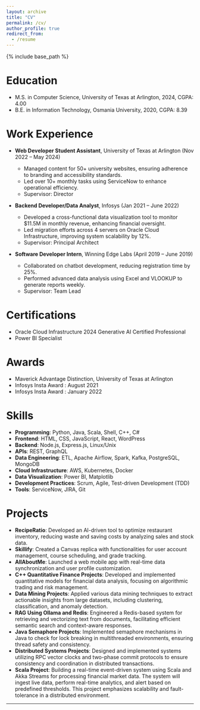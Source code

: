 ```yaml
---
layout: archive
title: "CV"
permalink: /cv/
author_profile: true
redirect_from:
  - /resume
---
```


{% include base_path %}

Education
======
* M.S. in Computer Science, University of Texas at Arlington, 2024, CGPA: 4.00
* B.E. in Information Technology, Osmania University, 2020, CGPA: 8.39

Work Experience
======
* **Web Developer Student Assistant**, University of Texas at Arlington (Nov 2022 – May 2024)
  - Managed content for 50+ university websites, ensuring adherence to branding and accessibility standards.
  - Led over 10+ monthly tasks using ServiceNow to enhance operational efficiency.
  - Supervisor: Director

* **Backend Developer/Data Analyst**, Infosys (Jan 2021 – June 2022)
  - Developed a cross-functional data visualization tool to monitor $11.5M in monthly revenue, enhancing financial oversight.
  - Led migration efforts across 4 servers on Oracle Cloud Infrastructure, improving system scalability by 12%.
  - Supervisor: Principal Architect

* **Software Developer Intern**, Winning Edge Labs (April 2019 – June 2019)
  - Collaborated on chatbot development, reducing registration time by 25%.
  - Performed advanced data analysis using Excel and VLOOKUP to generate reports weekly.
  - Supervisor: Team Lead

Certifications
======
* Oracle Cloud Infrastructure 2024 Generative AI Certified Professional
* Power BI Specialist

Awards
======
* Maverick Advantage Distinction, University of Texas at Arlington
* Infosys Insta Award : August 2021
* Infosys Insta Award : January 2022

Skills
======
* **Programming**: Python, Java, Scala, Shell, C++, C#
* **Frontend**: HTML, CSS, JavaScript, React, WordPress
* **Backend**: Node.js, Express.js, Linux/Unix
* **APIs**: REST, GraphQL
* **Data Engineering**: ETL, Apache Airflow, Spark, Kafka, PostgreSQL, MongoDB
* **Cloud Infrastructure**: AWS, Kubernetes, Docker
* **Data Visualization**: Power BI, Matplotlib
* **Development Practices**: Scrum, Agile, Test-driven Development (TDD)
* **Tools**: ServiceNow, JIRA, Git

Projects
======
* **RecipeRatio**: Developed an AI-driven tool to optimize restaurant inventory, reducing waste and saving costs by analyzing sales and stock data.
* **Skillify**: Created a Canvas replica with functionalities for user account management, course scheduling, and grade tracking.
* **AllAboutMe**: Launched a web mobile app with real-time data synchronization and user profile customization.
* **C++ Quantitative Finance Projects**: Developed and implemented quantitative models for financial data analysis, focusing on algorithmic trading and risk management.
* **Data Mining Projects**: Applied various data mining techniques to extract actionable insights from large datasets, including clustering, classification, and anomaly detection.
* **RAG Using Ollama and Redis**: Engineered a Redis-based system for retrieving and vectorizing text from documents, facilitating efficient semantic search and context-aware responses.
* **Java Semaphore Projects**: Implemented semaphore mechanisms in Java to check for lock breaking in multithreaded environments, ensuring thread safety and consistency.
* **Distributed Systems Projects**: Designed and implemented systems utilizing RPC vector clocks and two-phase commit protocols to ensure consistency and coordination in distributed transactions.
* **Scala Project**: Building a real-time event-driven system using Scala and Akka Streams for processing financial market data. The system will ingest live data, perform real-time analytics, and alert based on predefined thresholds. This project emphasizes scalability and fault-tolerance in a distributed environment.

---
